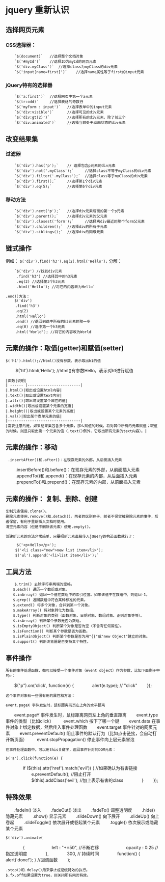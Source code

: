 # jquery 重新认识
## 选择网页元素
### CSS选择器：
```
	`$(document)` 	//选择整个文档对象
	`$('#myId')`	//选择ID为myId的网页元素
	`$('div.myClass')`	//选择class为myClass的div元素
	`$('input[name=first]')`	//选择name属性等于first的input元素
```
### jQuery特有的选择器
```
	`$('a:first')`	//选择网页中第一个a元素
	`$(tr:odd)`		//选择表格的奇数行
	`$('myForm : input')`	//选择表单中的input元素
	`$('div:visible')`		//选择可见的div元素
	`$('div:gt(2)')`		//选择所有的div元素，除了前三个
	`$('div:animated')`		//选择当前处于动画状态的div元素
```
## 改变结果集

### 过滤器
```
	`$('div').has('p');` 	// 选择包含p元素的div元素
	`$('div').not('.myClass');`		//选择class不等于myClass的div元素
	`$('div').filter('.myClass');`	//选择class等于myClass的div元素
	`$('div').first();`		//选择第1个div元素
	`$('div').eq(5);` 		//选择第6个div元素
```		
### 移动方法
```
	`$('div').next('p');`	//选择div元素后面的第一个p元素
	`$('div').parent();`	//选择div元素的父元素
	`$('div').closest('form');`		//选择离div最近的那个form父元素
	`$('div').children();`	//选择div的所有子元素
	`$('div').siblings();`	//选择div的同级元素
```
 ## 链式操作

例如：
	`$('div').find('h3').eq(2).html('Hello');`
分解：
```
	`$('div') //找到div元素
　　　.find('h3') //选择其中的h3元素
　　　.eq(2) //选择第3个h3元素
　　　.html('Hello'); //将它的内容改为Hello`	

.end()方法：
	$('div')
　　 .find('h3')
　　 .eq(2)
　　 .html('Hello')
　　 .end() //退回到选中所有的h3元素的那一步
　　 .eq(0) //选中第一个h3元素
　　 .html('World'); //将它的内容改为World
```
## 元素的操作：取值(getter)和赋值(setter)
			
    $('h1').html();//html()没有参数，表示取出h1的值
　　 $('h1').html('Hello'); //html()有参数Hello，表示对h1进行赋值
	
	|函数|说明|
	| ------ |------------------------|
	|.html()|取出或设置html内容|
	|.text()|取出或设置text内容|
	|.attr()|取出或设置某个属性的值|
	|.width()|取出或设置某个元素的宽度|
	|.height()|取出或设置某个元素的高度|
	|.val()|取出某个表单元素的值|
	|---------------------------------|	
	|需要注意的是，如果结果集包含多个元素，那么赋值的时候，将对其中所有的元素赋值；取值的时候，则是只取出第一个元素的值（.text()例外，它取出所有元素的text内容）。|

## 元素的操作：移动
     .insertAfter()和.after()：在现存元素的外部，从后面插入元素
　　 .insertBefore()和.before()：在现存元素的外部，从前面插入元素
　　 .appendTo()和.append()：在现存元素的内部，从后面插入元素
　　 .prependTo()和.prepend()：在现存元素的内部，从前面插入元素
   
   
## 元素的操作： 复制、删除、创建
	复制元素使用.clone()。
	删除元素使用.remove()和.detach()。两者的区别在于，前者不保留被删除元素的事件，后者保留，有利于重新插入文档时使用。
	清空元素内容（但是不删除该元素）使用.empty()。

	创建新元素的方法非常简单，只要把新元素直接传入jQuery的构造函数就行了：
```
     $('<p>Hello</p>');
 　　$('<li class="new">new list item</li>');
 　　$('ul').append('<li>list item</li>');`
```
## 工具方法
```
    $.trim() 去除字符串两端的空格。
　　$.each() 遍历一个数组或对象。
　　$.inArray() 返回一个值在数组中的索引位置。如果该值不在数组中，则返回-1。
　　$.grep() 返回数组中符合某种标准的元素。
　　$.extend() 将多个对象，合并到第一个对象。
　　$.makeArray() 将对象转化为数组。
　　$.type() 判断对象的类别（函数对象、日期对象、数组对象、正则对象等等）。
　　$.isArray() 判断某个参数是否为数组。
　　$.isEmptyObject() 判断某个对象是否为空（不含有任何属性）。
　　$.isFunction() 判断某个参数是否为函数。
　　$.isPlainObject() 判断某个参数是否为用"{}"或"new Object"建立的对象。
　　$.support() 判断浏览器是否支持某个特性。
```
## 事件操作
	所有的事件处理函数，都可以接受一个事件对象（event object）作为参数，比如下面例子中的e：

　　$("p").on('click', function(e) {
　　　　alert(e.type); // "click"
　　});

	这个事件对象有一些很有用的属性和方法：

	event.pageX 事件发生时，鼠标距离网页左上角的水平距离
　　event.pageY 事件发生时，鼠标距离网页左上角的垂直距离
　　event.type 事件的类型（比如click）
　　event.which 按下了哪一个键
　　event.data 在事件对象上绑定数据，然后传入事件处理函数
　　event.target 事件针对的网页元素
　　event.preventDefault() 阻止事件的默认行为（比如点击链接，会自动打开新页面）
　　event.stopPropagation() 停止事件向上层元素冒泡

	在事件处理函数中，可以用this关键字，返回事件针对的DOM元素：

	$('a').click(function(e) {

　　　　if ($(this).attr('href').match('evil')) { //如果确认为有害链接
　　　　　　e.preventDefault(); //阻止打开
　　　　　　$(this).addClass('evil'); //加上表示有害的class
　　　　}
　　});		


## 特殊效果

　　.fadeIn() 淡入
　　.fadeOut() 淡出
　　.fadeTo() 调整透明度
　　.hide() 隐藏元素
　　.show() 显示元素
　　.slideDown() 向下展开
　　.slideUp() 向上卷起
　　.slideToggle() 依次展开或卷起某个元素
　　.toggle() 依次展示或隐藏某个元素

	$('div').animate(
　　　　{
　　　　　　left : "+=50", //不断右移
　　　　　　opacity : 0.25 //指定透明度
　　　　},
　　　　300, // 持续时间
　　　　function() { alert('done!'); } //回调函数
　　);

	.stop()和.delay()用来停止或延缓特效的执行。
	$.fx.off如果设置为true，则关闭所有网页特效。








